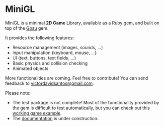# MiniGL

MiniGL is a minimal **2D Game** Library, available as a Ruby gem, and built on
top of the [Gosu](http://www.libgosu.org/) gem.

It provides the following features:
  * Resource management (images, sounds, ...)
  * Input manipulation (keyboard, mouse, ...)
  * UI (text, buttons, text fields, ...)
  * Basic physics and collision checking
  * Animated objects

More functionalities are coming. Feel free to contribute! You can send feedback
to victordavidsantos@gmail.com.

Please note:

  * The test package is not complete! Most of the functionality
provided by the gem is difficult to test automatically, but you can check out
this [working game example](https://github.com/victords/aventura-do-saber).
  * The [documentation](https://github.com/victords/minigl/wiki) is under
construction. 

